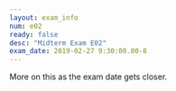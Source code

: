 ```yaml
---
layout: exam_info
num: e02
ready: false
desc: "Midterm Exam E02"
exam_date: 2019-02-27 9:30:00.00-8
---
```


More on this as the exam date gets closer.

